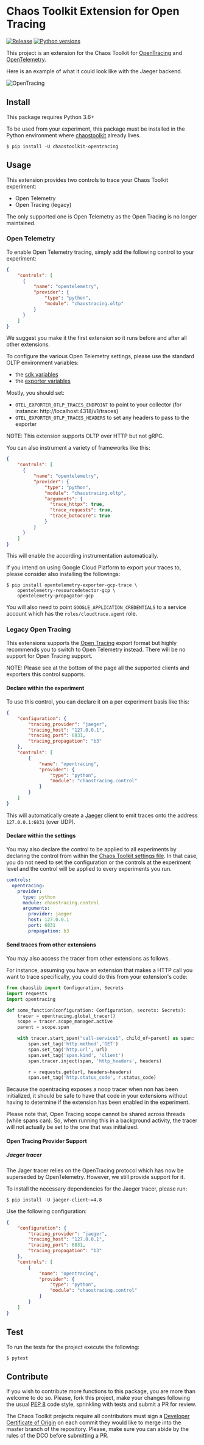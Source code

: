 # Chaos Toolkit Extension for Open Tracing

[![Release](https://github.com/chaostoolkit-incubator/chaostoolkit-opentracing/actions/workflows/release.yaml/badge.svg)](https://github.com/chaostoolkit-incubator/chaostoolkit-opentracing/actions/workflows/release.yaml)
[![Python versions](https://img.shields.io/pypi/pyversions/chaostoolkit-opentracing.svg)](https://www.python.org/)

This project is an extension for the Chaos Toolkit for [OpenTracing][] and
[OpenTelemetry][].

[opentracing]: https://opentracing.io/
[OpenTelemetry]: https://opentelemetry.io/

Here is an example of what it could look like with the Jaeger backend.

![OpenTracing](https://github.com/chaostoolkit-incubator/chaostoolkit-opentracing/raw/master/example.png "Open Tracing with Jaeger")


## Install

This package requires Python 3.6+

To be used from your experiment, this package must be installed in the Python
environment where [chaostoolkit][] already lives.

[chaostoolkit]: https://github.com/chaostoolkit/chaostoolkit

```
$ pip install -U chaostoolkit-opentracing
```

## Usage

This extension provides two controls to trace your Chaos Toolkit experiment:

* Open Telemetry
* Open Tracing (legacy)

The only supported one is Open Telemetry as the Open Tracing is no longer
maintained.

### Open Telemetry

To enable Open Telemetry tracing, simply add the following control to
your experiment:

```json
{
    "controls": [
      {
          "name": "opentelemetry",
          "provider": {
              "type": "python",
              "module": "chaostracing.oltp"
          }
      }
    ]
}
```

We suggest you make it the first extension so it runs before and after all
other extensions.

To configure the various Open Telemetry settings, please use the standard
OLTP environment variables:

* the [sdk variables](https://github.com/open-telemetry/opentelemetry-specification/blob/main/specification/sdk-environment-variables.md)
* the [exporter variables](https://github.com/open-telemetry/opentelemetry-specification/blob/main/specification/protocol/exporter.md)

Mostly, you should set:

* `OTEL_EXPORTER_OTLP_TRACES_ENDPOINT` to point to your collector (for instance: http://localhost:4318/v1/traces)
* `OTEL_EXPORTER_OTLP_TRACES_HEADERS` to set any headers to pass to the exporter

NOTE: This extension supports OLTP over HTTP but not gRPC.

You can also instrument a variety of frameworks like this:


```json
{
    "controls": [
      {
          "name": "opentelemetry",
          "provider": {
              "type": "python",
              "module": "chaostracing.oltp",
              "arguments": {
                "trace_httpx": true,
                "trace_requests": true,
                "trace_botocore": true
              }
          }
      }
    ]
}
```

This will enable the according instrumentation automatically.

If you intend on using Google Cloud Platform to export your traces to, please
consider also installing the followings:

```
$ pip install opentelemetry-exporter-gcp-trace \
    opentelemetry-resourcedetector-gcp \
    opentelemetry-propagator-gcp
```

You will also need to point `GOOGLE_APPLICATION_CREDENTIALS` to a service
account which has the `roles/cloudtrace.agent` role.


### Legacy Open Tracing

This extensions supports the [Open Tracing](https://opentracing.io/) export
format but highly recommends you to switch to Open Telemetry instead. There will
be no support for Open Tracing support.

NOTE: Please see at the bottom of the page all the supported clients and
exporters this control supports.

#### Declare within the experiment

To use this control, you can declare it on a per experiment basis like this:

```json
{
    "configuration": {
        "tracing_provider": "jaeger",
        "tracing_host": "127.0.0.1",
        "tracing_port": 6831,
        "tracing_propagation": "b3"
    },
    "controls": [
        {
            "name": "opentracing",
            "provider": {
                "type": "python",
                "module": "chaostracing.control"
            }
        }
    ]
}
```

This will automatically create a [Jaeger][] client to emit traces onto the
address `127.0.0.1:6831` (over UDP).

#### Declare within the settings

You may also declare the control to be applied to all experiments by declaring
the control from within the [Chaos Toolkit settings file][ctksettings]. In that
case, you do not need to set the configuration or the controls at the
experiment level and the control will be applied to every experiments you run.

```yaml
controls:
  opentracing:
    provider:
      type: python
      module: chaostracing.control
      arguments:
        provider: jaeger
        host: 127.0.0.1
        port: 6831
        propagation: b3
```

[ctksettings]: https://docs.chaostoolkit.org/reference/usage/cli/#configure-the-chaos-toolkit
[jaeger]: https://www.jaegertracing.io/

#### Send traces from other extensions

You may also access the tracer from other extensions as follows.

For instance, assuming you have an extension that makes a HTTP call you want
to trace specifically, you could do this from your extension's code:


```python
from chaoslib import Configuration, Secrets
import requests
import opentracing

def some_function(configuration: Configuration, secrets: Secrets):
    tracer = opentracing.global_tracer()
    scope = tracer.scope_manager.active
    parent = scope.span

    with tracer.start_span("call-service1", child_of=parent) as span:
        span.set_tag('http.method','GET')
        span.set_tag('http.url', url)
        span.set_tag('span.kind', 'client')
        span.tracer.inject(span, 'http_headers', headers)

        r = requests.get(url, headers=headers)
        span.set_tag('http.status_code', r.status_code)
```

Because the opentracing exposes a noop tracer when non has been initialized,
it should be safe to have that code in your extensions without having to
determine if the extension has been enabled in the experiment.

Please note that, Open Tracing scope cannot be shared across threads
(while spans can). So, when running this in a background activity, the tracer
will not actually be set to the one that was initialized.

#### Open Tracing Provider Support

##### Jaeger tracer

The Jager tracer relies on the OpenTracing protocol which has now be superseded
by OpenTelemetry. However, we still provide support for it.

To install the necessary dependencies for the Jaeger tracer, please run:

```
$ pip install -U jaeger-client~=4.8
```

Use the following configuration:

```json
{
    "configuration": {
        "tracing_provider": "jaeger",
        "tracing_host": "127.0.0.1",
        "tracing_port": 6831,
        "tracing_propagation": "b3"
    },
    "controls": [
        {
            "name": "opentracing",
            "provider": {
                "type": "python",
                "module": "chaostracing.control"
            }
        }
    ]
}
```

## Test

To run the tests for the project execute the following:

```
$ pytest
```

## Contribute

If you wish to contribute more functions to this package, you are more than
welcome to do so. Please, fork this project, make your changes following the
usual [PEP 8][pep8] code style, sprinkling with tests and submit a PR for
review.

[pep8]: https://pycodestyle.readthedocs.io/en/latest/

The Chaos Toolkit projects require all contributors must sign a
[Developer Certificate of Origin][dco] on each commit they would like to merge
into the master branch of the repository. Please, make sure you can abide by
the rules of the DCO before submitting a PR.

[dco]: https://github.com/probot/dco#how-it-works